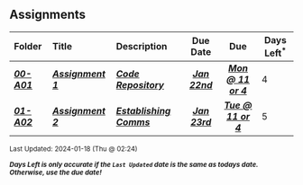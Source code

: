 ## Assignments

| Folder | Title | Description | Due Date | Due | Days Left<sup>*</sup> |
|:------|:------|:------|:-----:|:-----:|-----|
| ***<a href="https://github.com/rugbyprof/3013-Algorithms/tree/master/Assignments/00-A01">00-A01</a>*** | ***<a href="https://github.com/rugbyprof/3013-Algorithms/tree/master/Assignments/00-A01"> Assignment 1 </a>*** | ***<a href="https://github.com/rugbyprof/3013-Algorithms/tree/master/Assignments/00-A01"> Code Repository</a>*** | ***<a href="https://github.com/rugbyprof/3013-Algorithms/tree/master/Assignments/00-A01">Jan 22nd</a>*** | ***<a href="https://github.com/rugbyprof/3013-Algorithms/tree/master/Assignments/00-A01">Mon @ 11 or 4</a>*** | 4 |
| ***<a href="https://github.com/rugbyprof/3013-Algorithms/tree/master/Assignments/01-A02">01-A02</a>*** | ***<a href="https://github.com/rugbyprof/3013-Algorithms/tree/master/Assignments/01-A02"> Assignment 2 </a>*** | ***<a href="https://github.com/rugbyprof/3013-Algorithms/tree/master/Assignments/01-A02"> Establishing Comms</a>*** | ***<a href="https://github.com/rugbyprof/3013-Algorithms/tree/master/Assignments/01-A02">Jan 23rd</a>*** | ***<a href="https://github.com/rugbyprof/3013-Algorithms/tree/master/Assignments/01-A02">Tue @ 11 or 4</a>*** | 5 |

<sup>Last Updated: 2024-01-18 (Thu @ 02:24)</sup> 

<sup>***Days Left is only accurate if the `Last Updated` date is the same as todays date. Otherwise, use the due date!***</sup> 